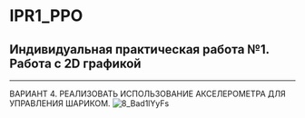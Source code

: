 # IPR1_PPO
## Индивидуальная практическая работа №1. Работа с 2D графикой
____
ВАРИАНТ 4. РЕАЛИЗОВАТЬ ИСПОЛЬЗОВАНИЕ АКСЕЛЕРОМЕТРА ДЛЯ УПРАВЛЕНИЯ ШАРИКОМ.
![8_Bad1lYyFs](https://user-images.githubusercontent.com/54409358/211218940-18ae9503-8a19-47c4-bba6-a2c011aa7b34.jpg)
